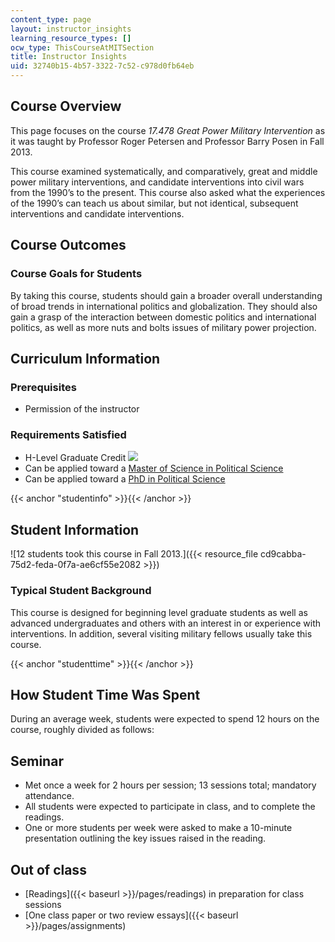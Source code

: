 ```yaml
---
content_type: page
layout: instructor_insights
learning_resource_types: []
ocw_type: ThisCourseAtMITSection
title: Instructor Insights
uid: 32740b15-4b57-3322-7c52-c978d0fb64eb
---
```


Course Overview
---------------

This page focuses on the course _17.478 Great Power Military Intervention_ as it was taught by Professor Roger Petersen and Professor Barry Posen in Fall 2013.

This course examined systematically, and comparatively, great and middle power military interventions, and candidate interventions into civil wars from the 1990’s to the present. This course also asked what the experiences of the 1990’s can teach us about similar, but not identical, subsequent interventions and candidate interventions.

Course Outcomes
---------------

### Course Goals for Students

By taking this course, students should gain a broader overall understanding of broad trends in international politics and globalization. They should also gain a grasp of the interaction between domestic politics and international politics, as well as more nuts and bolts issues of military power projection.

Curriculum Information
----------------------

### Prerequisites

*   Permission of the instructor

### Requirements Satisfied

*   H-Level Graduate Credit ![](/images/educator/icon-question-hlevel.png)
*   Can be applied toward a [Master of Science in Political Science](http://web.mit.edu/polisci/graduate/masters.html)
*   Can be applied toward a [PhD in Political Science](http://web.mit.edu/polisci/graduate/phd.html)

{{< anchor "studentinfo" >}}{{< /anchor >}}

Student Information
-------------------

![12 students took this course in Fall 2013.]({{< resource_file cd9cabba-75d2-feda-0f7a-ae6cf55e2082 >}})

### Typical Student Background

This course is designed for beginning level graduate students as well as advanced undergraduates and others with an interest in or experience with interventions. In addition, several visiting military fellows usually take this course.

{{< anchor "studenttime" >}}{{< /anchor >}}

How Student Time Was Spent
--------------------------

During an average week, students were expected to spend 12 hours on the course, roughly divided as follows:

Seminar
-------

*   Met once a week for 2 hours per session; 13 sessions total; mandatory attendance.
*   All students were expected to participate in class, and to complete the readings.
*   One or more students per week were asked to make a 10-minute presentation outlining the key issues raised in the reading.

Out of class
------------

*   [Readings]({{< baseurl >}}/pages/readings) in preparation for class sessions
*   [One class paper or two review essays]({{< baseurl >}}/pages/assignments)